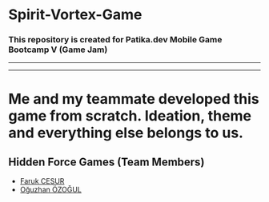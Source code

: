 # Spirit-Vortex-Game
### This repository is created for Patika.dev Mobile Game Bootcamp V (Game Jam)
---



---
# Me and my teammate developed this game from scratch. Ideation, theme and everything else belongs to us.
## Hidden Force Games (Team Members)
- [Faruk CESUR](https://github.com/faruk-cesur)
- [Oğuzhan ÖZOĞUL](https://github.com/oguzhan-ozogul)




